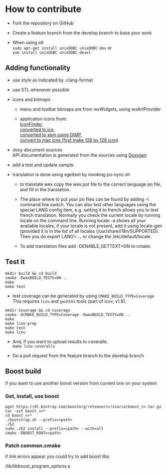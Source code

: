 # How to contribute

- Fork the repository on GitHub

- Create a feature branch from the develop branch to base your work

- When using otl   
    `sudo apt-get install unixODBC unixODBC-dev` or   
    `yum install unixODBC unixODBC-devel`  

## Adding functionality

- use style as indicated by .clang-format

- use STL whenever possible 

- icons and bitmaps
  - menu and toolbar bitmaps are from wxWidgets, using wxArtProvider

  - application icons from:    
  [IconFinder](https://www.iconfinder.com/icons/1495216/article_circle_edit_paper_pencil_icon#size=128),   
  [converted to ico](http://www.convertico.com/),   
  [converted to xpm using GIMP](http://www.gimp.org/),   
  [convert to mac icns (first make 128 by 128 icon)](http://iconverticons.com/)

- doxy document sources  
  API documentation is generated from the sources 
  using [Doxygen](http://www.stack.nl/~dimitri/doxygen/)
  
- add a test and update sample
 
- translation is done using xgettext by invoking po-sync.sh   
  - to translate wex copy the wex.pot file to the correct language po 
    file, and fill in the translation.

  - The place where to put your po files can be found by adding -l command line switch.
    You can also test other languages using the special LANG config item,
    e.g. setting it to french allows you to test french translation.
    Normally you check the current locale by running locale on the
    command line. Running locale -a shows all your available locales, if your
    locale is not present, add it using locale-gen (provided it is in 
    the list of all locales (/usr/share/i18n/SUPPORTED).
    Then you do export LANG=..., or change the /etc/default/locale.
    
  - To add translation files add -DENABLE_GETTEXT=ON to cmake.
    
## Test it

```
mkdir build && cd build   
cmake -DwexBUILD_TESTS=ON ..   
make   
make test   
```

- test coverage can be generated by using `CMAKE_BUILD_TYPE=Coverage`    
  This requires `lcov` and `genhtml` tools (part of lcov, v1.9).    

```
mkdir Coverage && cd Coverage
cmake -DCMAKE_BUILD_TYPE=Coverage -DwexBUILD_TESTS=ON ..   
make  
make lcov-prep  
make test  
make lcov  
```

- And, if you want to upload results to coveralls.    
  `make lcov-coveralls`   

- Do a pull request from the feature branch to the develop branch

## Boost build

if you want to use another boost version from current one on your system


### Get, install, use boost

```
wget https://dl.bintray.com/boostorg/release/<>/source/boost_<>.tar.gz
tar -xzf boost_<>*
cd boost_<>*
./bootstrap.sh --prefix=<path>
./b2
sudo ./b2 install --prefix=<path> --with=all
cmake -DBOOST_ROOT=<path> 
```

### Patch common.cmake

if link errors appear you could try to add boost libs

<path>/lib/libboost_program_options.a
